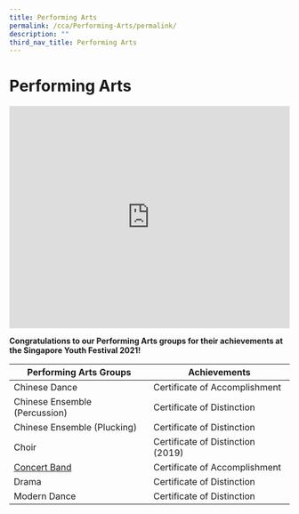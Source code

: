 ```yaml
---
title: Performing Arts
permalink: /cca/Performing-Arts/permalink/
description: ""
third_nav_title: Performing Arts
---
```

Performing Arts
===============

<iframe width="100%" height="400" src="https://www.youtube.com/embed/bGvnP8zjQ8Q" title="MFSS Performing Arts CCAs: Interview with Our Students" frameborder="0" allow="accelerometer; autoplay; clipboard-write; encrypted-media; gyroscope; picture-in-picture" allowfullscreen></iframe>

**Congratulations to our Performing Arts groups for their achievements at the Singapore Youth Festival 2021!**

| Performing Arts Groups | Achievements |
| --- | --- |
| Chinese Dance | Certificate of Accomplishment |
| Chinese Ensemble (Percussion) | Certificate of Distinction |
| Chinese Ensemble (Plucking) | Certificate of Distinction |
| Choir | Certificate of Distinction (2019) |
| [Concert Band](/cca/Performing-Arts/concert-band/permalink/) | Certificate of Accomplishment |
| Drama | Certificate of Distinction |
| Modern Dance | Certificate of Distinction |